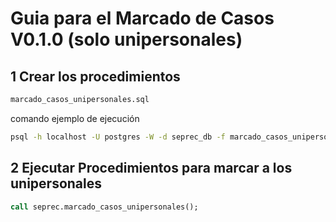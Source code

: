 # Guia para el Marcado de Casos V0.1.0 (solo unipersonales)


## 1 Crear los procedimientos

```bash
marcado_casos_unipersonales.sql
```
comando ejemplo de ejecución
```bash
psql -h localhost -U postgres -W -d seprec_db -f marcado_casos_unipersonales.sql
```

## 2 Ejecutar Procedimientos para marcar a los unipersonales

```sql
call seprec.marcado_casos_unipersonales();
```